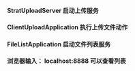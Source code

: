 #### StratUploadServer 启动上传服务
#### ClientUploadApplication 执行上传文件动作
#### FileListApplication 启动文件列表服务
#### 浏览器输入：  localhost:8888 可以查看列表